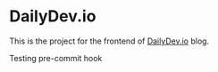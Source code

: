 # DailyDev.io

This is the project for the frontend of [DailyDev.io](https://dailydev.io) blog.

Testing pre-commit hook
